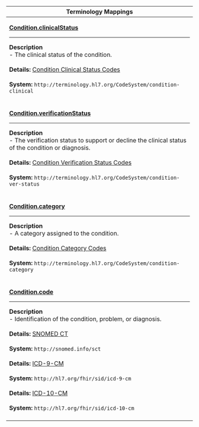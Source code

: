 |Terminology Mappings|
|---|
|<p>**[Condition.clinicalStatus](https://hl7.org/fhir/r4/valueset-condition-clinical.html)**<hr>**Description**<br>- The clinical status of the condition.<br><br>**Details:** [Condition Clinical Status Codes](https://hl7.org/fhir/r4/valueset-condition-clinical.html)<br><br>**System:** `http://terminology.hl7.org/CodeSystem/condition-clinical`<br><br>|
|<p>**[Condition.verificationStatus](https://hl7.org/fhir/r4/valueset-condition-ver-status.html)**<hr>**Description**<br>- The verification status to support or decline the clinical status of the condition or diagnosis.<br><br>**Details:** [Condition Verification Status Codes](https://hl7.org/fhir/r4/valueset-condition-ver-status.html)<br><br>**System:** `http://terminology.hl7.org/CodeSystem/condition-ver-status`<br><br>|
|<p>**[Condition.category](https://hl7.org/fhir/r4/valueset-condition-category.html)**<hr>**Description**<br>- A category assigned to the condition.<br><br>**Details:** [Condition Category Codes](https://hl7.org/fhir/r4/valueset-condition-category.html)<br><br>**System:** `http://terminology.hl7.org/CodeSystem/condition-category`<br><br>|
|<p>**[Condition.code](https://hl7.org/fhir/r4/condition-definitions.html#Condition.code)**<hr>**Description**<br>- Identification of the condition, problem, or diagnosis.<br><br>**Details:** [SNOMED CT](https://hl7.org/fhir/r4/snomedct.html)<br><br>**System:** `http://snomed.info/sct`<br><br>**Details:** [ICD-9-CM](https://hl7.org/fhir/icd.html)<br><br>**System:** `http://hl7.org/fhir/sid/icd-9-cm`<br><br>**Details:** [ICD-10-CM](https://hl7.org/fhir/icd.html)<br><br>**System:** `http://hl7.org/fhir/sid/icd-10-cm`<br><br>|
